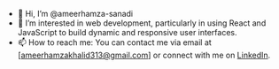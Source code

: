 - 👋 Hi, I’m @ameerhamza-sanadi
- 👀  I’m interested in web development, particularly in using React and JavaScript to build dynamic and responsive user interfaces.
- 📫 How to reach me: You can contact me via email at [ameerhamzakhalid313@gmail.com] or connect with me on [LinkedIn](https://www.linkedin.com/in/ameerhamza-sanadi-2a35101a6).


<!---
ameerhamza-sanadi/ameerhamza-sanadi is a ✨ special ✨ repository because its `README.md` (this file) appears on your GitHub profile.
You can click the Preview link to take a look at your changes.
--->
